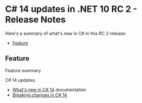 # C# 14 updates in .NET 10 RC 2 - Release Notes

Here's a summary of what's new in C# in this RC 2 release:

- [Feature](#feature)

## Feature

Feature summary

C# 14 updates:

- [What's new in C# 14](https://learn.microsoft.com/dotnet/csharp/whats-new/csharp-14) documentation
- [Breaking changes in C# 14](https://learn.microsoft.com/dotnet/csharp/whats-new/breaking-changes/compiler%20breaking%20changes%20-%20dotnet%2010)
